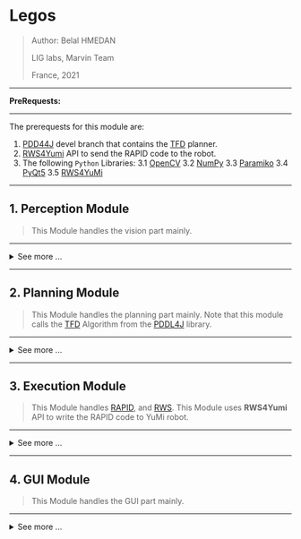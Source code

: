 # Legos

> Author: Belal HMEDAN
> 
> LIG labs, Marvin Team
> 
> France, 2021

---

**PreRequests:**

---

The prerequests for this module are:
1. [PDD44J](https://github.com/pellierd/pddl4j/tree/devel) devel branch that contains the [TFD](https://github.com/pellierd/pddl4j/blob/devel/src/main/java/fr/uga/pddl4j/planners/htn/stn/tfd/TFDPlanner.java "TFD Planner") planner.
2. [RWS4Yumi](https://gricad-gitlab.univ-grenoble-alpes.fr/cantalut/rwsclient4yu) API to send the RAPID code to the robot.
3. The following `Python` Libraries:
  3.1 [OpenCV](https://github.com/opencv/opencv-python)
  3.2 [NumPy](https://numpy.org)
  3.3 [Paramiko](http://www.paramiko.org)
  3.4 [PyQt5](https://www.riverbankcomputing.com/software/pyqt)
  3.5 [RWS4YuMi](RWS4YuMi.py)

---

## 1. Perception Module

> This Module handles the vision part mainly.

---

<details>

<summary> See more ... </summary>

### 1.1 imageProcess script

[imageProcessor](imageProcessor.py) script has main class called `imageProcessor`, this class is responsible for:
1. Fisheye rectification.
2. Masking the colors in the HSV space.
3. Morphological closing.
4. Detecting and cropping the ROI (green platform, the workspace, swap zone, and the human stock).
5. Analysing the data in the image.
6. Hand detection (1) using YCrCb, and HSV colorspaces.

```
1:
S. Kolkur, D. Kalbande, P. Shimpi, C. Bapat, and J. Jatakia. 
Human skin detection using rgb, hsv and ycbcr color models.  
InProceedings of the International Conference on Communication and Signal Processing 2016 (ICCASP 2016), pages324–332. 
Atlantis Press, 2016/12.
```

### 1.2 yuVision script

[yuVision](yuVision.py) script has two classes:
1. `communicator` class to communicate with the RaspberryPi Module using SSH protocol to read the image.
> Note that the ip address, and host name has to be adjusted according to the used Module.
2. `visionHandler` class to call the image processor script to analyze the world, and detect whether if there is a hand or not, also this class does the comparision between the groundtruth, and the world state to detect any wrong placement.

</details>

---

## 2. Planning Module

> This Module handles the planning part mainly.
> Note that this module calls the [TFD](https://github.com/pellierd/pddl4j/blob/devel/src/main/java/fr/uga/pddl4j/planners/htn/stn/tfd/TFDPlanner.java "TFD Planner") Algorithm from the [PDDL4J](https://github.com/pellierd/pddl4j/tree/devel) library.

---

<details>

<summary> See more ... </summary>



### 2.1 problemHandler script

[problemHandler](problemHandler.py) script has the class `problemHandler` to read the world state, write the state to the problem, and excute the plan task by task, and run the planner to get the plan as a list of actions, this class does the dynamic manipulation of the problem, and the interfacing with the execution module

### 2.2 Domain-Problem model

The [domain](domain.hddl) is static, while the [Problem](problem.hddl) is dynamic, note that the tasks, the actions, and some literals are commented, the `problemHandler` script manages commenting/uncommening some lines to change the problem dynamically according to the world state. This dual is the input of the planner to generate the plan.

</details>

---

## 3. Execution Module

> This Module handles [RAPID](https://library.e.abb.com/public/b227fcd260204c4dbeb8a58f8002fe64/Rapid_instructions.pdf?x-sign=f79v/883X1nHGc8fqH+WAJ2F30y/M6TZfYUuPuQpP+jeMBygouyGg+WSj8A9Otry), and [RWS](https://developercenter.robotstudio.com/api/RWS).
> This Module uses **RWS4Yumi** API to write the RAPID code to YuMi robot.

---

<details>

<summary> See more ... </summary>

### 3.1 yuAction script

[yuAction](yuAction.py) script has the class `actionHandler` which communicates with the ABB IRB 14000 YuMi to get the accurate position, and the status of the cobot, also it does part of the interfacing with the planning module by interpreting the points locations, and the rotation of the gripper, also it does part of interfacing with the HRI controller by extracting the neighbouring positions from the plan.

### 3.2 RAPID code

[RAPID code](currLeft.mod) is used to move the left arm of the cobot, note than the pick/place positions are handeled dynamically.

</details>

---

## 4. GUI Module

> This Module handles the GUI part mainly.

---

<details>

<summary> See more ... </summary>

### 4.1 arucoGUI script

[arucoGUI](arucoGUI.py) script has two classes:
1. `AnimatedLabel` class to provide a blinking labels.
2. `Ui_MainWindow` class, which is the core of this module, this class is the **Graphical User Interface**, and the **HRI-Controller** which is done by mean of [Qt signals](https://wiki.qt.io/Qt_for_Python_Signals_and_Slots).


</details>
